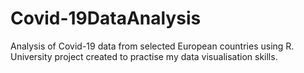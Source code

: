 # Covid-19DataAnalysis
Analysis of Covid-19 data from selected European countries using R. 
University project created to practise my data visualisation skills.
